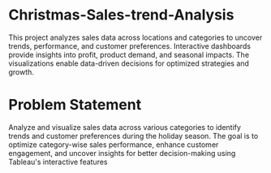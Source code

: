 # Christmas-Sales-trend-Analysis
This project analyzes sales data across locations and categories to uncover trends, performance, and customer preferences. Interactive dashboards provide insights into profit, product demand, and seasonal impacts. The visualizations enable data-driven decisions for optimized strategies and growth.
# Problem Statement
Analyze and visualize sales data across various categories to identify trends and customer preferences during the holiday season. The goal is to optimize category-wise sales performance, enhance customer engagement, and uncover insights for better decision-making using Tableau's interactive features
